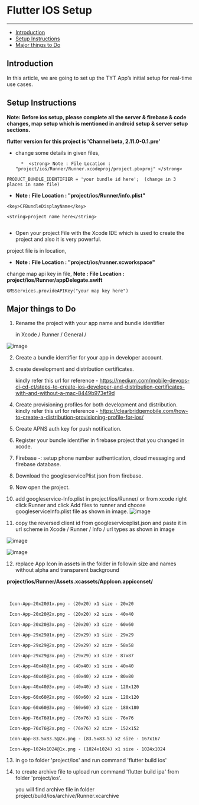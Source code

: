 # Flutter IOS Setup

---

- [Introduction](#section-1)
- [Setup Instructions](#section-2)
- [Major things to Do](#section-3)



<a name="section-1"></a>
## Introduction
In this article, we are going to set up the TYT App’s initial setup for real-time use cases. 

<a name="section-2"></a>
## Setup Instructions

<strong> Note: Before ios setup, please complete all the server & firebase & code changes, map setup which is mentioned in android setup & server setup sections. </strong>

<strong> flutter version for this project is 'Channel beta, 2.11.0-0.1.pre'</strong>


* change some details in given files,

        *  <strong> Note : File Location : "project/ios/Runner/Runner.xcodeproj/project.pbxproj" </strong>

```flutter
PRODUCT_BUNDLE_IDENTIFIER = 'your bundle id here';  (change in 3 places in same file)
```

*  <strong> Note : File Location : "project/ios/Runner/info.plist" </strong>

```flutter
<key>CFBundleDisplayName</key>

<string>project name here</string>


```

* Open your project File with the Xcode IDE which is used to create the project and also it is very powerful.


project file is in location, 

*  <strong> Note : File Location : "project/ios/runner.xcworkspace" </strong>

change map api key in file, <strong> Note : File Location :  project/ios/Runner/appDelegate.swift </strong>

```flutter
GMSServices.provideAPIKey("your map key here")

```
<a name="section-3"></a>
## Major things to Do 

1. Rename the project with your app name and bundle identifier

    in Xcode / Runner / General /

![image](../../images/flutter-doc/rename-project.png)


2. Create a bundle identifier for your app in developer account.


3. create development and distribution certificates.
    
    kindly refer this url for reference - https://medium.com/mobile-devops-ci-cd-ct/steps-to-create-ios-developer-and-distribution-certificates-with-and-without-a-mac-8449b973ef9d


4. Create provisioning profiles for both development and distribution.
    kindly refer this url for reference - https://clearbridgemobile.com/how-to-create-a-distribution-provisioning-profile-for-ios/

5. Create APNS auth key for push notification.


6. Register your bundle identifier in firebase project that you changed in xcode.


7. Firebase -: setup phone number authentication, cloud messaging and firebase database.


8. Download the googleservicePlist json from firebase.
    

9. Now open the project.


10. add googleservice-Info.plist in project/ios/Runner/ or from xcode right click Runner and click Add files to runner and choose googleserviceInfo.plist file as shown in image.
![image](../../images/flutter-doc/replace-google-services.png)



11. copy the reversed client id from googleserviceplist.json and paste it in url scheme in Xcode / Runner / Info / url types as shown in image

![image](../../images/flutter-doc/copy-google-info-id.png)

![image](../../images/flutter-doc/configure-google-info.png)


12. replace App Icon in assets in the folder in followin size and names without alpha and transparent background


<strong>  project/ios/Runner/Assets.xcassets/AppIcon.appiconset/ </strong>

<br>
  
   	 Icon-App-20x20@1x.png - (20x20) x1 size - 20x20

     Icon-App-20x20@2x.png - (20x20) x2 size - 40x40

     Icon-App-20x20@3x.png - (20x20) x3 size - 60x60

     Icon-App-29x29@1x.png - (29x29) x1 size - 29x29

     Icon-App-29x29@2x.png - (29x29) x2 size - 58x58

     Icon-App-29x29@3x.png - (29x29) x3 size - 87x87

     Icon-App-40x40@1x.png - (40x40) x1 size - 40x40

     Icon-App-40x40@2x.png - (40x40) x2 size - 80x80

     Icon-App-40x40@3x.png - (40x40) x3 size - 120x120

     Icon-App-60x60@2x.png - (60x60) x2 size - 120x120

     Icon-App-60x60@3x.png - (60x60) x3 size - 180x180

     Icon-App-76x76@1x.png - (76x76) x1 size - 76x76

     Icon-App-76x76@2x.png - (76x76) x2 size - 152x152

     Icon-App-83.5x83.5@2x.png - (83.5x83.5) x2 size - 167x167

     Icon-App-1024x1024@1x.png - (1024x1024) x1 size - 1024x1024


13. in go to folder 'project/ios' and run command 'flutter build ios'


14. to create archive file to upload run command 'flutter build ipa' from folder 'project/ios'.

     

      you will find archive file in folder project/build/ios/archive/Runner.xcarchive




